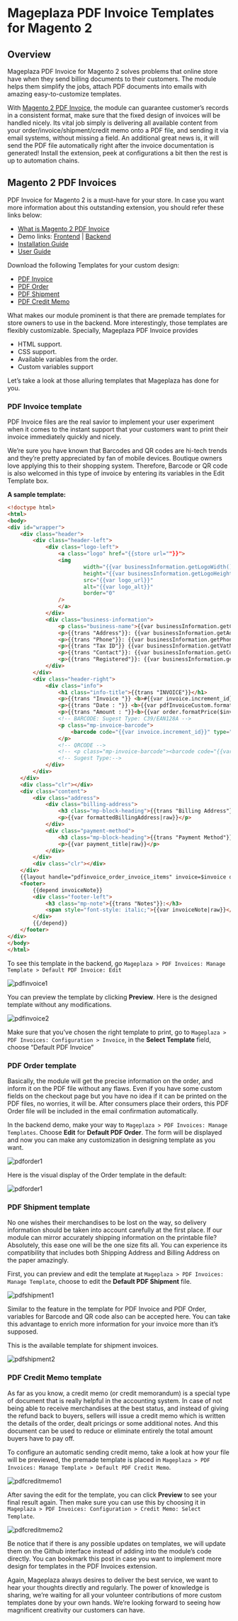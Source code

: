 # Mageplaza PDF Invoice Templates for Magento 2

## Overview

Mageplaza PDF Invoice for Magento 2 solves problems that online store have when they send billing documents to their customers. The module helps them simplify the jobs, attach PDF documents into emails with amazing easy-to-customize templates.

With [Magento 2 PDF Invoice](https://www.mageplaza.com/magento-2-pdf-invoice-extension/), the module can guarantee customer’s records in a consistent format, make sure that the fixed design of invoices will be handled nicely. Its vital job simply is delivering all available content from your order/invoice/shipment/credit memo onto a PDF file, and sending it via email systems, without missing a field. An additional great news is, it will send the PDF file automatically right after the invoice documentation is generated! Install the extension, peek at configurations a bit then the rest is up to automation chains.

## Magento 2 PDF Invoices

PDF Invoice for Magento 2 is a must-have for your store. In case you want more information about this outstanding extension, you should refer these links below:
* [What is Magento 2 PDF Invoice](https://www.mageplaza.com/magento-2-pdf-invoice-extension/)
* Demo links: [Frontend](https://pdf-invoice-demo.mageplaza.com/) | [Backend](https://pdf-invoice-demo.mageplaza.com/admin/autologin)
* [Installation Guide](https://www.mageplaza.com/install-magento-2-extension/)
* [User Guide](https://docs.mageplaza.com/pdf-invoice-m2/)

Download the following Templates for your custom design:

* [PDF Invoice](https://github.com/mageplaza/pdf-invoice-templates/tree/master/invoice)
* [PDF Order](https://github.com/mageplaza/pdf-invoice-templates/tree/master/order)
* [PDF Shipment](https://github.com/mageplaza/pdf-invoice-templates/tree/master/shipment)
* [PDF Credit Memo](https://github.com/mageplaza/pdf-invoice-templates/tree/master/creditmemo)

What makes our module prominent is that there are premade templates for store owners to use in the backend. More interestingly, those templates are flexibly customizable. Specially, Mageplaza PDF Invoice provides
* HTML support.
* CSS support.
* Available variables from the order.
* Custom variables support

Let’s take a look at those alluring templates that Mageplaza has done for you.

### PDF Invoice template
PDF Invoice files are the real savior to implement your user experiment when it comes to the instant support that your customers want to print their invoice immediately quickly and nicely. 

We’re sure you have known that Barcodes and QR codes are hi-tech trends and they’re pretty appreciated by fan of mobile devices. Boutique owners love applying this to their shopping system. Therefore, Barcode or QR code is also welcomed in this type of invoice by entering its variables in the Edit Template box.

**A sample template:**

``` html 
<!doctype html>
<html>
<body>
<div id="wrapper">
    <div class="header">
        <div class="header-left">
            <div class="logo-left">
                <a class="logo" href="{{store url=""}}">
                <img
                        width="{{var businessInformation.getLogoWidth()}}"
                        height="{{var businessInformation.getLogoHeight()}}"
                        src="{{var logo_url}}"
                        alt="{{var logo_alt}}"
                        border="0"
                />
                </a>
            </div>
            <div class="business-information">
                <p class="business-name">{{var businessInformation.getCompany()}}</p>
                <p>{{trans "Address"}}: {{var businessInformation.getAddress()}}</p>
                <p>{{trans "Phone"}}: {{var businessInformation.getPhone()}}</p>
                <p>{{trans "Tax ID"}} {{var businessInformation.getVatNumber()}}</p>
                <p>{{trans "Contact"}}: {{var businessInformation.getContact()}}</p>
                <p>{{trans "Registered"}}: {{var businessInformation.getRegistered()}}</p>
            </div>
        </div>
        <div class="header-right">
            <div class="info">
                <h1 class="info-title">{{trans "INVOICE"}}</h1>
                <p>{{trans "Invoice "}} <b>#{{var invoice.increment_id}}</b></p>
                <p>{{trans "Date : "}} <b>{{var pdfInvoiceCustom.formatDate($invoice.created_at)}}</b></p>
                <p>{{trans "Amount : "}}<b>{{var order.formatPrice($invoice.getGrandTotal())|raw }}</b></p>
                <!-- BARCODE: Sugest Type: C39/EAN128A -->
                <p class="mp-invoice-barcode">
                    <barcode code="{{var invoice.increment_id}}" type="C39"/>
                </p>
                <!-- QRCODE -->
                <!-- <p class="mp-invoice-barcode"><barcode code="{{var invoice.increment_id}}" type="QR" size="0.8" error="M" disableborder="1"  /></p> -->
                <!-- Sugest Type:-->
            </div>
        </div>
    </div>
    <div class="clr"></div>
    <div class="content">
        <div class="address">
            <div class="billing-address">
                <h3 class="mp-block-heading">{{trans "Billing Address"}}</h3>
                <p>{{var formattedBillingAddress|raw}}</p>
            </div>
            <div class="payment-method">
                <h3 class="mp-block-heading">{{trans "Payment Method"}}</h3>
                <p>{{var payment_title|raw}}</p>
            </div>
        </div>
        <div class="clr"></div>
    </div>
    {{layout handle="pdfinvoice_order_invoice_items" invoice=$invoice order=$order itemBarcode=1}}
    <footer>
        {{depend invoiceNote}}
        <div class="footer-left">
            <h3 class="mp-note">{{trans "Notes"}}:</h3>
            <span style="font-style: italic;">{{var invoiceNote|raw}}</span>
        </div>
        {{/depend}}
    </footer>
</div>
</body>
</html>
```



To see this template in the backend, go ``Mageplaza > PDF Invoices: Manage Template > Default PDF Invoice: Edit``

 ![pdfinvoice1](https://i.imgur.com/7Hqs4Fy.gif)

You can preview the template by clicking **Preview**. Here is the designed template without any modifications.

![pdfinvoice2](https://i.imgur.com/PHQUA1W.jpg)

Make sure that you’ve chosen the right template to print, go to ``Mageplaza > PDF Invoices: Configuration > Invoice``, in the **Select Template** field, choose “Default PDF Invoice”

### PDF Order template
Basically, the module will get the precise information on the order, and inform it on the PDF file without any flaws. Even if you have some custom fields on the checkout page but you have no idea if it can be printed on the PDF files, no worries, it will be. After consumers place their orders, this PDF Order file will be included in the email confirmation automatically.  

In the backend demo, make your way to ``Mageplaza > PDF Invoices: Manage Templates``. Choose **Edit** for **Default PDF Order**. The form will be displayed and now you can make any customization in designing template as you want.

 ![pdforder1](https://i.imgur.com/iXYLhdi.gif)

Here is the visual display of the Order template in the default:

![pdforder1](https://i.imgur.com/XGUwmYR.jpg)

### PDF Shipment template
No one wishes their merchandises to be lost on the way, so delivery information should be taken into account carefully at the first place. If our module can mirror accurately shipping information on the printable file? Absolutely, this ease one will be the one size fits all. You can experience its compatibility that includes both Shipping Address and Billing Address on the paper amazingly.

First, you can preview and edit the template at ``Mageplaza > PDF Invoices: Manage Template``, choose to edit the **Default PDF Shipment** file.

![pdfshipment1](https://i.imgur.com/64lp6ca.gif)

Similar to the feature in the template for PDF Invoice and PDF Order, variables for Barcode and QR code also can be accepted here. You can take this advantage to enrich more information for your invoice more than it’s supposed.

This is the available template for shipment invoices. 

![pdfshipment2](https://i.imgur.com/NLR9S1t.jpg)
 

### PDF Credit Memo template
As far as you know, a credit memo (or credit memorandum) is a special type of document that is really helpful in the accounting system. In case of not being able to receive merchandises at the best status, and instead of giving the refund back to buyers, sellers will issue a credit memo which is written the details of the order, dealt pricings or some additional notes. And this document can be used to reduce or eliminate entirely the total amount buyers have to pay off.

To configure an automatic sending credit memo, take a look at how your file will be previewed, the premade template is placed in ``Mageplaza > PDF Invoices: Manage Template > Default PDF Credit Memo``.
  
![pdfcreditmemo1](https://i.imgur.com/Yww98qO.gif)

After saving the edit for the template, you can click **Preview** to see your final result again. Then make sure you can use this by choosing it in ``Mageplaza > PDF Invoices: Configuration > Credit Memo: Select Template``.

![pdfcreditmemo2](https://i.imgur.com/p7DnC5p.jpg)


Be notice that if there is any possible updates on templates, we will update them on the Github interface instead of adding into the module’s code directly. You can bookmark this post in case you want to implement more design for templates in the PDF Invoices extension.

Again, Mageplaza always desires to deliver the best service, we want to hear your thoughts directly and regularly. The power of knowledge is sharing, we’re waiting for all your volunteer contributions of more custom templates done by your own hands. We’re looking forward to seeing how magnificent creativity our customers can have.  

